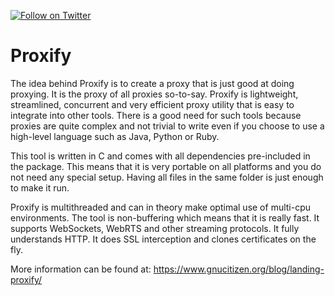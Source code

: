 [![Follow on Twitter](https://img.shields.io/twitter/follow/gnucitizen.svg?logo=twitter)](https://twitter.com/gnucitizen)

# Proxify

The idea behind Proxify is to create a proxy that is just good at doing proxying. It is the proxy of all proxies so-to-say. Proxify is lightweight, streamlined, concurrent and very efficient proxy utility that is easy to integrate into other tools. There is a good need for such tools because proxies are quite complex and not trivial to write even if you choose to use a high-level language such as Java, Python or Ruby.

This tool is written in C and comes with all dependencies pre-included in the package. This means that it is very portable on all platforms and you do not need any special setup. Having all files in the same folder is just enough to make it run.

Proxify is multithreaded and can in theory make optimal use of multi-cpu environments. The tool is non-buffering which means that it is really fast. It supports WebSockets, WebRTS and other streaming protocols. It fully understands HTTP. It does SSL interception and clones certificates on the fly.

More information can be found at: https://www.gnucitizen.org/blog/landing-proxify/
